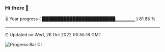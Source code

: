 ### Hi there 👋

⏳ Year progress { ████████████████████████▁▁▁▁▁▁ } 81.65 %

---

⏰ Updated on Wed, 26 Oct 2022 00:55:16 GMT

![Progress Bar CI](https://github.com/Shyam-Makwana/GitHub-Actions-Demo/workflows/Progress%20Bar%20CI/badge.svg)
